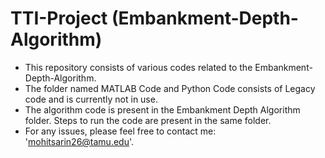 # TTI-Project (Embankment-Depth-Algorithm)

- This repository consists of various codes related to the Embankment-Depth-Algorithm.
- The folder named MATLAB Code and Python Code consists of Legacy code and is currently not in use.
- The algorithm code is present in the Embankment Depth Algorithm folder. Steps to run the code are present in the same folder.
- For any issues, please feel free to contact me: 'mohitsarin26@tamu.edu'.
